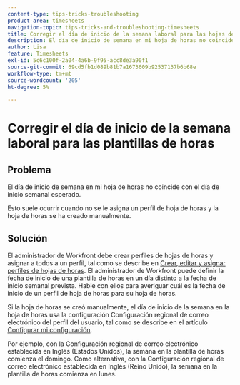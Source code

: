 ```yaml
---
content-type: tips-tricks-troubleshooting
product-area: timesheets
navigation-topic: tips-tricks-and-troubleshooting-timesheets
title: Corregir el día de inicio de la semana laboral para las hojas de horas
description: El día de inicio de semana en mi hoja de horas no coincide con el día de inicio semanal esperado.
author: Lisa
feature: Timesheets
exl-id: 5c6c100f-2a04-4a6b-9f95-acc8de3a90f1
source-git-commit: 69cd5fb1d089b81b7a1673609b92537137b6b68e
workflow-type: tm+mt
source-wordcount: '205'
ht-degree: 5%

---
```


# Corregir el día de inicio de la semana laboral para las plantillas de horas

<!--Audited: 5/2025-->

## Problema

El día de inicio de semana en mi hoja de horas no coincide con el día de inicio semanal esperado.

Esto suele ocurrir cuando no se le asigna un perfil de hoja de horas y la hoja de horas se ha creado manualmente.


## Solución

El administrador de Workfront debe crear perfiles de hojas de horas y asignar a todos a un perfil, tal como se describe en [Crear, editar y asignar perfiles de hojas de horas](/help/quicksilver/timesheets/create-and-manage-timesheets/create-timesheet-profiles.md). El administrador de Workfront puede definir la fecha de inicio de una plantilla de horas en un día distinto a la fecha de inicio semanal prevista. Hable con ellos para averiguar cuál es la fecha de inicio de un perfil de hoja de horas para su hoja de horas.

Si la hoja de horas se creó manualmente, el día de inicio de la semana en la hoja de horas usa la configuración Configuración regional de correo electrónico del perfil del usuario, tal como se describe en el artículo [Configurar mi configuración](/help/quicksilver/workfront-basics/manage-your-account-and-profile/configuring-your-user-profile/configure-my-settings.md).

Por ejemplo, con la Configuración regional de correo electrónico establecida en Inglés (Estados Unidos), la semana en la plantilla de horas comienza el domingo. Como alternativa, con la Configuración regional de correo electrónico establecida en Inglés (Reino Unido), la semana en la plantilla de horas comienza en lunes.


<!--This is the old content for this article but I found this was not working this way at all, so I changed it to what it is today: 

## Problem

The start day of the week on my timesheet does not match the start day of the week that is configured on my timesheet profile (as described in [Create, edit, and assign timesheet profiles](../../timesheets/create-and-manage-timesheets/create-timesheet-profiles.md).).

## Solution

The start day of the week of a timesheet in Adobe Workfront uses the language and locale settings in your browser to determine the day of the week. Because of this, you need to update the language and locale settings for your browser. 

For example, with the browser language set to English and the locale set to United States, the week starts on Sunday. Alternatively, the browser language set to English and the locale set to United Kingdom, the start day is Monday.

This setting also affects the start day of the week in the pop-up calendars across the system.

The locale change does not affect the start day of the week on the Resource Grid (or resource grid view). The week always starts on Sunday.

Following are the directions for changing language and locale settings for various browsers that are supported with Workfront.

* **Chrome:** Copy and paste the following link into your Chrome browser: `chrome://settings/languages` then go to Languages.
* **Firefox:**Copy and paste the following link into your Firefox browser: `about:preferences#content` then go to Languages.
* **IE 11:** Tools -> Internet Options -> General -> Languages
* **Safari:** Unfortunately, Safari does not allow changing web browsing languages without also changing your entire operating system language. It is probably easier to simply install another browser like Chrome or Firefox.

-->


